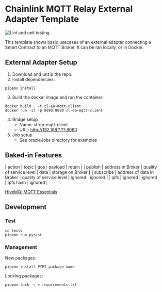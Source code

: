 # Chainlink MQTT Relay External Adapter Template

![Lint and unit testing](https://github.com/Briojas/CL-EA-MQTT-Client/workflows/Lint%20and%20unit%20testing/badge.svg)

This template shows basic usecases of an external adapter connecting a Smart Contract to an MQTT Broker. It can be ran locally, or in Docker.

## External Adapter Setup
1. Download and unzip the repo.
2. Install dependencies:
  ```
  pipenv install
  ```
3. Build the docker image and run the container:
  ```
  docker build . -t cl-ea-mqtt-client
  docker run -it -p 8080:8080 cl-ea-mqtt-client
  ```
4. Bridge setup
    - Name: cl-ea-mqtt-client
    - URL: http://192.168.?.??:8080
5. Job setup
    - See oracleJobs directory for examples
  
## Baked-in Features
| action | topic | qos | payload | retain |
| publish | address in Broker | quality of service level | data | storage on Broker |
| subscribe | address of data in Broker | quality of service level | ignored | ignored |
| ipfs | ignored | ignored | ipfs hash | ignored |

[HiveMQ: MQTT Essentials](https://www.hivemq.com/mqtt-essentials/)

## Development 
### Test
  ```
  cd tests
  pipenv run pytest
  ```
### Management
  New packages:
  ```
  pipenv install PYPI-package-name
  ```
  Locking packages:
  ```
  pipenv lock -r > requirements.txt
  ```
